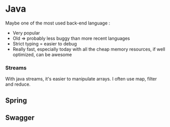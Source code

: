 # Java

Maybe one of the most used back-end language : 

* Very popular
* Old =&gt; probably less buggy than more recent languages
* Strict typing = easier to debug
* Really fast, especially today with all the cheap memory resources, if well optimized, can be awesome

### Streams

With java streams, it's easier to manipulate arrays. I often use map, filter and reduce.

## Spring

## Swagger

